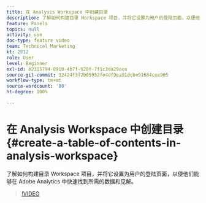 ```yaml
---
title: 在 Analysis Workspace 中创建目录
description: 了解如何构建目录 Workspace 项目，并将它设置为用户的登陆页面，以便他们能够在 Adobe Analytics 中快速找到所需的数据和见解。
feature: Panels
topics: null
activity: use
doc-type: feature video
team: Technical Marketing
kt: 2812
role: User
level: Beginner
exl-id: b2315794-8910-4b7f-920f-7f1c3da29ace
source-git-commit: 32424f3f2b05952fe4df9ea91dcbe51684cee905
workflow-type: tm+mt
source-wordcount: '80'
ht-degree: 100%

---
```


# 在 Analysis Workspace 中创建目录 {#create-a-table-of-contents-in-analysis-workspace}

了解如何构建目录 Workspace 项目，并将它设置为用户的登陆页面，以便他们能够在 Adobe Analytics 中快速找到所需的数据和见解。

>[!VIDEO](https://video.tv.adobe.com/v/26990/?quality=12)
